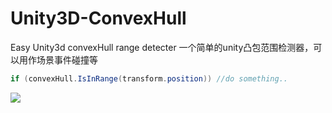 # Unity3D-ConvexHull
Easy Unity3d convexHull range detecter
一个简单的unity凸包范围检测器，可以用作场景事件碰撞等

```C#
if (convexHull.IsInRange(transform.position)) //do something..
```

![](https://github.com/hont127/Unity3D-ConvexCull/blob/master/Preview.gif)
